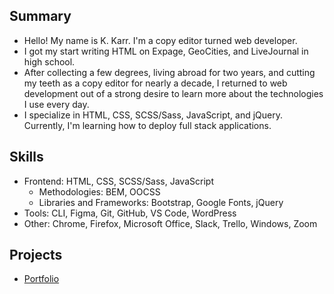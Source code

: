 ## Summary

- Hello! My name is K. Karr. I'm a copy editor turned web developer.
- I got my start writing HTML on Expage, GeoCities, and LiveJournal in high school.
- After collecting a few degrees, living abroad for two years, and cutting my teeth as a copy editor for nearly a decade, I returned to web development out of a strong desire to learn more about the technologies I use every day.
- I specialize in HTML, CSS, SCSS/Sass, JavaScript, and jQuery. Currently, I'm learning how to deploy full stack applications.

## Skills

- Frontend: HTML, CSS, SCSS/Sass, JavaScript
  - Methodologies: BEM, OOCSS
  - Libraries and Frameworks: Bootstrap, Google Fonts, jQuery
- Tools: CLI, Figma, Git, GitHub, VS Code, WordPress
- Other: Chrome, Firefox, Microsoft Office, Slack, Trello, Windows, Zoom

## Projects

- [Portfolio](https://kkarrwrites.carrd.co/)
